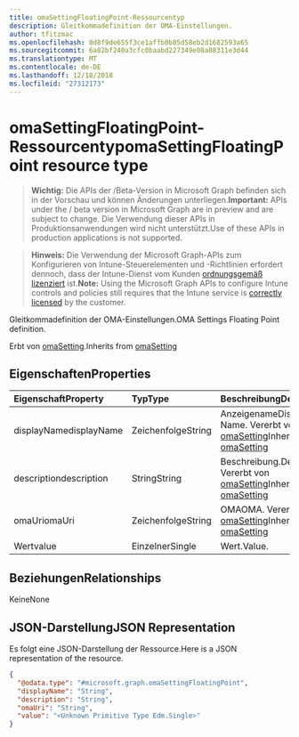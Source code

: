 ```yaml
---
title: omaSettingFloatingPoint-Ressourcentyp
description: Gleitkommadefinition der OMA-Einstellungen.
author: tfitzmac
ms.openlocfilehash: 0d8f9de655f3ce1affb0b85d58eb2d1682593a65
ms.sourcegitcommit: 6a82bf240a3cfc0baabd227349e08a08311e3d44
ms.translationtype: MT
ms.contentlocale: de-DE
ms.lasthandoff: 12/18/2018
ms.locfileid: "27312173"
---
```

# <a name="omasettingfloatingpoint-resource-type"></a><span data-ttu-id="fa7aa-103">omaSettingFloatingPoint-Ressourcentyp</span><span class="sxs-lookup"><span data-stu-id="fa7aa-103">omaSettingFloatingPoint resource type</span></span>

> <span data-ttu-id="fa7aa-104">**Wichtig:** Die APIs der /Beta-Version in Microsoft Graph befinden sich in der Vorschau und können Änderungen unterliegen.</span><span class="sxs-lookup"><span data-stu-id="fa7aa-104">**Important:** APIs under the / beta version in Microsoft Graph are in preview and are subject to change.</span></span> <span data-ttu-id="fa7aa-105">Die Verwendung dieser APIs in Produktionsanwendungen wird nicht unterstützt.</span><span class="sxs-lookup"><span data-stu-id="fa7aa-105">Use of these APIs in production applications is not supported.</span></span>

> <span data-ttu-id="fa7aa-106">**Hinweis:** Die Verwendung der Microsoft Graph-APIs zum Konfigurieren von Intune-Steuerelementen und -Richtlinien erfordert dennoch, dass der Intune-Dienst vom Kunden [ordnungsgemäß lizenziert](https://go.microsoft.com/fwlink/?linkid=839381) ist.</span><span class="sxs-lookup"><span data-stu-id="fa7aa-106">**Note:** Using the Microsoft Graph APIs to configure Intune controls and policies still requires that the Intune service is [correctly licensed](https://go.microsoft.com/fwlink/?linkid=839381) by the customer.</span></span>

<span data-ttu-id="fa7aa-107">Gleitkommadefinition der OMA-Einstellungen.</span><span class="sxs-lookup"><span data-stu-id="fa7aa-107">OMA Settings Floating Point definition.</span></span>

<span data-ttu-id="fa7aa-108">Erbt von [omaSetting](../resources/intune-deviceconfig-omasetting.md).</span><span class="sxs-lookup"><span data-stu-id="fa7aa-108">Inherits from [omaSetting](../resources/intune-deviceconfig-omasetting.md)</span></span>

## <a name="properties"></a><span data-ttu-id="fa7aa-109">Eigenschaften</span><span class="sxs-lookup"><span data-stu-id="fa7aa-109">Properties</span></span>
|<span data-ttu-id="fa7aa-110">Eigenschaft</span><span class="sxs-lookup"><span data-stu-id="fa7aa-110">Property</span></span>|<span data-ttu-id="fa7aa-111">Typ</span><span class="sxs-lookup"><span data-stu-id="fa7aa-111">Type</span></span>|<span data-ttu-id="fa7aa-112">Beschreibung</span><span class="sxs-lookup"><span data-stu-id="fa7aa-112">Description</span></span>|
|:---|:---|:---|
|<span data-ttu-id="fa7aa-113">displayName</span><span class="sxs-lookup"><span data-stu-id="fa7aa-113">displayName</span></span>|<span data-ttu-id="fa7aa-114">Zeichenfolge</span><span class="sxs-lookup"><span data-stu-id="fa7aa-114">String</span></span>|<span data-ttu-id="fa7aa-115">Anzeigename</span><span class="sxs-lookup"><span data-stu-id="fa7aa-115">Display Name.</span></span> <span data-ttu-id="fa7aa-116">Vererbt von [omaSetting](../resources/intune-deviceconfig-omasetting.md)</span><span class="sxs-lookup"><span data-stu-id="fa7aa-116">Inherited from [omaSetting](../resources/intune-deviceconfig-omasetting.md)</span></span>|
|<span data-ttu-id="fa7aa-117">description</span><span class="sxs-lookup"><span data-stu-id="fa7aa-117">description</span></span>|<span data-ttu-id="fa7aa-118">String</span><span class="sxs-lookup"><span data-stu-id="fa7aa-118">String</span></span>|<span data-ttu-id="fa7aa-119">Beschreibung.</span><span class="sxs-lookup"><span data-stu-id="fa7aa-119">Description.</span></span> <span data-ttu-id="fa7aa-120">Vererbt von [omaSetting](../resources/intune-deviceconfig-omasetting.md)</span><span class="sxs-lookup"><span data-stu-id="fa7aa-120">Inherited from [omaSetting](../resources/intune-deviceconfig-omasetting.md)</span></span>|
|<span data-ttu-id="fa7aa-121">omaUri</span><span class="sxs-lookup"><span data-stu-id="fa7aa-121">omaUri</span></span>|<span data-ttu-id="fa7aa-122">Zeichenfolge</span><span class="sxs-lookup"><span data-stu-id="fa7aa-122">String</span></span>|<span data-ttu-id="fa7aa-123">OMA</span><span class="sxs-lookup"><span data-stu-id="fa7aa-123">OMA.</span></span> <span data-ttu-id="fa7aa-124">Vererbt von [omaSetting](../resources/intune-deviceconfig-omasetting.md)</span><span class="sxs-lookup"><span data-stu-id="fa7aa-124">Inherited from [omaSetting](../resources/intune-deviceconfig-omasetting.md)</span></span>|
|<span data-ttu-id="fa7aa-125">Wert</span><span class="sxs-lookup"><span data-stu-id="fa7aa-125">value</span></span>|<span data-ttu-id="fa7aa-126">Einzelner</span><span class="sxs-lookup"><span data-stu-id="fa7aa-126">Single</span></span>|<span data-ttu-id="fa7aa-127">Wert.</span><span class="sxs-lookup"><span data-stu-id="fa7aa-127">Value.</span></span>|

## <a name="relationships"></a><span data-ttu-id="fa7aa-128">Beziehungen</span><span class="sxs-lookup"><span data-stu-id="fa7aa-128">Relationships</span></span>
<span data-ttu-id="fa7aa-129">Keine</span><span class="sxs-lookup"><span data-stu-id="fa7aa-129">None</span></span>
## <a name="json-representation"></a><span data-ttu-id="fa7aa-130">JSON-Darstellung</span><span class="sxs-lookup"><span data-stu-id="fa7aa-130">JSON Representation</span></span>
<span data-ttu-id="fa7aa-131">Es folgt eine JSON-Darstellung der Ressource.</span><span class="sxs-lookup"><span data-stu-id="fa7aa-131">Here is a JSON representation of the resource.</span></span>
<!-- {
  "blockType": "resource",
  "@odata.type": "microsoft.graph.omaSettingFloatingPoint"
}
-->
``` json
{
  "@odata.type": "#microsoft.graph.omaSettingFloatingPoint",
  "displayName": "String",
  "description": "String",
  "omaUri": "String",
  "value": "<Unknown Primitive Type Edm.Single>"
}
```






